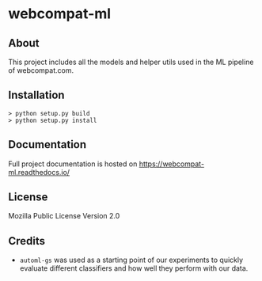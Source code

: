# webcompat-ml

## About

This project includes all the models and helper utils used in the ML pipeline of webcompat.com.

## Installation

```
> python setup.py build
> python setup.py install
```

## Documentation

Full project documentation is hosted on https://webcompat-ml.readthedocs.io/

## License
Mozilla Public License Version 2.0

## Credits

* `automl-gs` was used as a starting point of our experiments to quickly evaluate different classifiers and how well they perform with our data.

